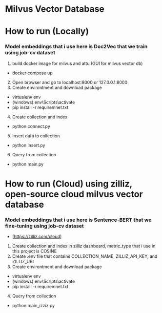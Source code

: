 # Milvus Vector Database

# How to run (Locally)
### Model embeddings that i use here is Doc2Vec that we train using job-cv dataset
1. build docker image for milvus and attu (GUI for milvus vector db)
- docker compose up
2. Open browser and go to localhost:8000 or 127.0.0.1:8000
3. Create environtment and download package
- virtualenv env
- (windows) env\Scripts\activate
- pip install -r requiremnet.txt
4. Create collection and index
- python connect.py
5. Insert data to collection
- python insert.py
6. Query from collection
- python main.py

# How to run (Cloud) using zilliz, open-source cloud milvus vector database 
### Model embeddings that i use here is Sentence-BERT that we fine-tuning using job-cv dataset
- [https://zilliz.com/cloud]
1. Create collection and index in zilliz dashboard, metric_type that i use in this project is COSINE 
2. Create .env file that contains COLLECTION_NAME, ZILLIZ_API_KEY, and ZILLIZ_URI
3. Create environtment and download package
- virtualenv env
- (windows) env\Scripts\activate
- pip install -r requiremnet.txt
4. Query from collection
- python main_izziz.py